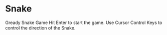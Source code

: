 # Snake
Gready Snake Game
Hit Enter to start the game.
Use Cursor Control Keys to control the direction of the Snake.

